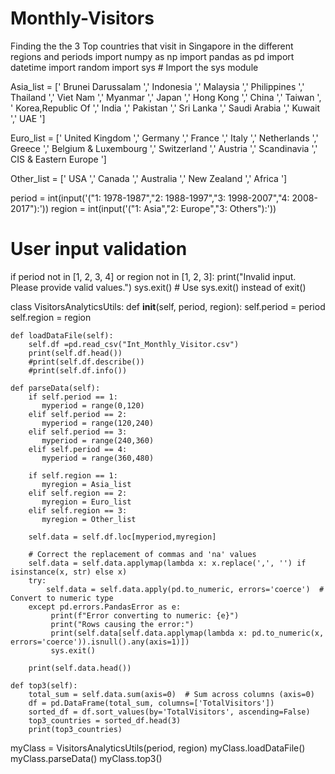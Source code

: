 # Monthly-Visitors
Finding the the 3 Top countries that visit in Singapore in the different regions and periods
import numpy as np
import pandas as pd
import datetime
import random
import sys # Import the sys module

Asia_list = [' Brunei Darussalam ',' Indonesia ',' Malaysia ',' Philippines ',' Thailand ',' Viet Nam ',' Myanmar ',' Japan ',' Hong Kong ',' China ',' Taiwan ', ' Korea,Republic Of ',' India ',' Pakistan ',' Sri Lanka ',' Saudi Arabia ',' Kuwait ',' UAE ']

Euro_list = [' United Kingdom ',' Germany ',' France ',' Italy ',' Netherlands ',' Greece ',' Belgium & Luxembourg ',' Switzerland ',' Austria ',' Scandinavia ',' CIS & Eastern Europe ']

Other_list = [' USA ',' Canada ',' Australia ',' New Zealand ',' Africa ']

period = int(input('("1: 1978-1987","2: 1988-1997","3: 1998-2007","4: 2008-2017"):'))
region = int(input('("1: Asia","2: Europe","3: Others"):'))

# User input validation
if period not in [1, 2, 3, 4] or region not in [1, 2, 3]:
    print("Invalid input. Please provide valid values.")
    sys.exit() # Use sys.exit() instead of exit()
           
class VisitorsAnalyticsUtils:
    def __init__(self, period, region):
        self.period = period
        self.region = region

    def loadDataFile(self):
        self.df =pd.read_csv("Int_Monthly_Visitor.csv")
        print(self.df.head())
        #print(self.df.describe())
        #print(self.df.info())
        
    def parseData(self):
        if self.period == 1:
           myperiod = range(0,120)
        elif self.period == 2:
           myperiod = range(120,240)
        elif self.period == 3:
           myperiod = range(240,360)
        elif self.period == 4:
           myperiod = range(360,480)

        if self.region == 1:
           myregion = Asia_list
        elif self.region == 2:
           myregion = Euro_list
        elif self.region == 3:
           myregion = Other_list

        self.data = self.df.loc[myperiod,myregion]
        
        # Correct the replacement of commas and 'na' values
        self.data = self.data.applymap(lambda x: x.replace(',', '') if isinstance(x, str) else x)
        try:
            self.data = self.data.apply(pd.to_numeric, errors='coerce')  # Convert to numeric type
        except pd.errors.PandasError as e:
             print(f"Error converting to numeric: {e}")
             print("Rows causing the error:")
             print(self.data[self.data.applymap(lambda x: pd.to_numeric(x, errors='coerce')).isnull().any(axis=1)])
             sys.exit()
             
        print(self.data.head())

    def top3(self):
        total_sum = self.data.sum(axis=0)  # Sum across columns (axis=0)
        df = pd.DataFrame(total_sum, columns=['TotalVisitors'])
        sorted_df = df.sort_values(by='TotalVisitors', ascending=False)
        top3_countries = sorted_df.head(3)
        print(top3_countries)
       
       
myClass = VisitorsAnalyticsUtils(period, region)
myClass.loadDataFile()
myClass.parseData()
myClass.top3()
